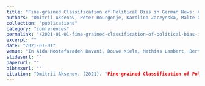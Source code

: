 ```yaml
---
title: "Fine-grained Classification of Political Bias in German News: A Data Set and Initial Experiments."
authors: "Dmitrii Aksenov, Peter Bourgonje, Karolina Zaczynska, Malte Ostendorff, Julián Moreno-Schneider, and Georg Rehm."
collection: "publications"
category: "conferences"
permalink: "/2021-01-01-fine-grained-classification-of-political-bias-in-german-news-a-data-set-and-initial-experiments"
excerpt: ""
date: "2021-01-01"
venue: "In Aida Mostafazadeh Davani, Douwe Kiela, Mathias Lambert, Bertie Vidgen, Vinodkumar Prabhakaran, and Zeerak Waseem, editors, Proceedings of the 5th Workshop on Online Abuse and Harms (WOAH 2021), pages 121-131, Bangkok, Thailand, 8 2021. Association for Computational Linguistics (ACL). Co-located with ACL-IJCNLP 2021. 1-6 August 2021."
slidesurl: ""
paperurl: ""
bibtexurl: ""
citation: "Dmitrii Aksenov. (2021). "Fine-grained Classification of Political Bias in German News: A Data Set and Initial Experiments.." *In Aida Mostafazadeh Davani, Douwe Kiela, Mathias Lambert, Bertie Vidgen, Vinodkumar Prabhakaran, and Zeerak Waseem, editors, Proceedings of the 5th Workshop on Online Abuse and Harms (WOAH 2021), pages 121-131, Bangkok, Thailand, 8 2021. Association for Computational Linguistics (ACL). Co-located with ACL-IJCNLP 2021. 1-6 August 2021.*."
---
```


